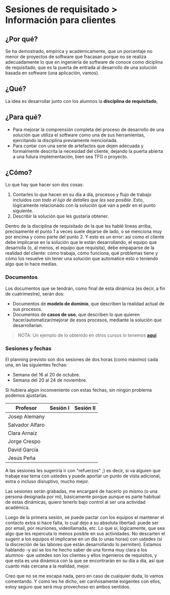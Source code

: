 # Sesiones de requisitado > Información para clientes

## ¿Por qué?

Se ha demostrado, empírica y académicamente, que un porcentaje no menor de proyectos de software que fracasan porque no se realiza adecuadamente lo que en ingeniería de software de conoce como diciplina de requisitado, que es la puerta de entrada al desarrollo de una solución basada en software (una aplicación, vamos). 

## ¿Qué?

La idea es desarrollar junto con los alumnos la **disciplina de requisitado**, 

## ¿Para qué?

- Para mejorar la comprensión completa del proceso de desarrollo de una solución que utiliza el software como una de sus herramientas, ejercitando la disciplina previamente mencionada.
- Para contar con una serie de artefactos que dejen adecuada y formalmente descrita la necesidad del cliente, dejando la puerta abierta a una futura implementación, bien sea TFG o proyecto.

## ¿Cómo?

Lo que hay que hacer son dos cosas:

1. Contarles lo que hacen en su día a día, procesos y flujo de trabajo incluidos *con todo el lujo de detalles que les sea posible*. Esto, lógicamente relacionado con la solución que van a pedir en el punto siguiente. 
1. Describir la solución que les gustaría obtener.

Dentro de la disciplina de requisitado de la que les hablé líneas arriba, precisamente el punto 1 a veces suele dejarse de lado, o se menciona muy por encima y como parte del punto 2. Y esto es un error: así como el cliente debe implicarse en la solución que le están desarrollando, el equipo que desarrolla (o, al menos, el equipo que requisita), debe empaparse de la realidad del cliente: cómo trabaja, cómo funciona, qué problemas tiene y cómo los resuelve sin tener una solución que automatice esto o teniendo algo que lo hace  medias.

### Documentos

Los documentos que se tendrán, como final de esta dinámica (es decir, a fin de cuatrimestre), serán dos:

- Documentos de **modelo de dominio**, que describen la realidad actual de sus procesos.
- Documentos de **casos de uso**, que describen lo que quieren hacer/automatizar/mejorar de esos procesos, mediante la solución que desarrollarían.

> NOTA: Un ejemplo de lo obtenido en otros cursos lo tenemos [**aquí**](https://github.com/mmasias/IdSw1-22-23/tree/Grupo3/000-entregas/Grupo3)

### Sesiones y fechas

El planning previsto son dos sesiones de dos horas (como máximo) cada una, en las siguientes fechas:

- Semana del 16 al 20 de octubre.
- Semana del 20 al 24 de noviembre.

Si hubiera algún inconveniente con estas fechas, sin ningún problema podemos ajustarlas.

<center>


|Profesor|Sesión I|Sesión II
|-|-|-|
|Josep Alemany|
|Salvador Alfaro|
|Clara Arnaiz|
|Jorge Crespo|
|David García|
|Jesús Peña|

</center>

A las sesiones les sugeriría ir con "refuerzos" ;) es decir, si va alguien que trabaje ese tema con ustedes y puede aportar un punto de vista adicional, extra o incluso disruptivo, mucho mejor.

Las sesiones serán grabadas, me encargaré de hacerlo yo mismo (o una persona designada por mi), básicamente porque aunque es parte habitual de estas dinámicas, quiero tenerlo bajo control al ser una actividad académica. 

Luego de la primera sesión, se puede pactar con los equipos el mantener el contacto extra si hace falta, lo cual dejo a su absoluta libertad: puede ser por email, por reuniones, videollamada, etc. Lo que sí, lógicamente, que sea algo que les repercuta lo menos posible en sus actividades. No descarten el sugerir a los equipos el implicarse en un día (o unas horas) con ustedes (si la discreción de las labores que están desarrollando lo permiten). Estamos hablando -y así se los he hecho saber de una forma muy clara a los alumnos- que ustedes son los clientes y ellos ingenieros de requisitos, y que esta es una dinámica con la que se encontrarán en su día a día, así que cuanto más cercana a la realidad, mejor.

Creo que no se me escapa nada, pero en caso de cualquier duda, lo vamos comentando. Y como les he dicho, ser cariñosamente exigentes con ellos, estoy seguro que será muy provechoso en ambos sentidos.

